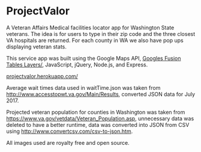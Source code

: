 # ProjectValor

A Veteran Affairs Medical facilities locator app for Washington State veterans. The idea is for users to type in their zip code and the three closest VA hospitals are returned. For each county in WA we also have pop ups displaying veteran stats.

This service app was built using the Google Maps API, [Googles Fusion Tables Layers/](https://developers.google.com/maps/documentation/javascript/examples/layer-fusiontables-simple), JavaScript, jQuery, Node.js, and Express. 

[projectvalor.herokuapp.com/](projectvalor.herokuapp.com/)

Average wait times data used in waitTime.json was taken from http://www.accesstopwt.va.gov/Main/Results, converted JSON data for July 2017.

Projected veteran population for counties in Washington was taken from https://www.va.gov/vetdata/Veteran_Population.asp, unnecessary data was deleted to have a better runtime, data was converted into JSON from CSV using http://www.convertcsv.com/csv-to-json.htm.

All images used are royalty free and open source.
